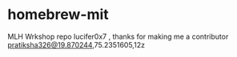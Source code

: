 # homebrew-mit
MLH Wrkshop repo
lucifer0x7 , thanks for making me a contributor 
pratiksha326@19.870244,75.2351605,12z
